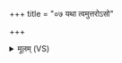 +++
title = "०७ यथा त्वमुत्तरोऽसो"

+++
<details><summary>मूलम् (VS)</summary>

यथा॒ त्वमु॑त्त॒रोऽसो॑ असप॒त्नः स॑पत्न॒हा। स॑जा॒ताना॑मसद्व॒शी तथा॑ त्वा सवि॒ता क॑र॒दस्तृ॑तस्त्वा॒भि र॑क्षतु ॥
</details>